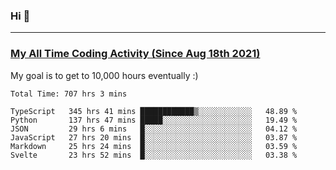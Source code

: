 ### Hi 🙂

---

### <a href="https://wakatime.com/@Eroxl">My All Time Coding Activity (Since Aug 18th 2021)</a>
My goal is to get to 10,000 hours eventually :)
<!--START_SECTION:waka-->

```text
Total Time: 707 hrs 3 mins

TypeScript   345 hrs 41 mins ████████████▒░░░░░░░░░░░░   48.89 %
Python       137 hrs 47 mins █████░░░░░░░░░░░░░░░░░░░░   19.49 %
JSON         29 hrs 6 mins   █░░░░░░░░░░░░░░░░░░░░░░░░   04.12 %
JavaScript   27 hrs 20 mins  █░░░░░░░░░░░░░░░░░░░░░░░░   03.87 %
Markdown     25 hrs 24 mins  █░░░░░░░░░░░░░░░░░░░░░░░░   03.59 %
Svelte       23 hrs 52 mins  █░░░░░░░░░░░░░░░░░░░░░░░░   03.38 %
```

<!--END_SECTION:waka-->
